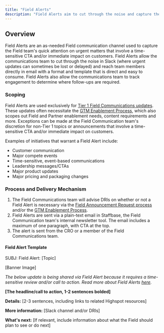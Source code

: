 ```yaml
---
title: "Field Alerts"
description: "Field Alerts aim to cut through the noise and capture the Field team's quick attention on urgent matters that involve a time-sensitive CTA and/or immediate impact on customers."
---
```


## Overview

Field Alerts are an as-needed Field communication channel used to capture the Field team's quick attention on urgent matters that involve a time-sensitive CTA and/or immediate impact on customers. Field Alerts allow the communications team to cut through the noise in Slack (where urgent updates can sometimes be lost or delayed) and reach team members directly in email with a format and template that is direct and easy to consume. Field Alerts also allow the communications team to track engagement to determine where follow-ups are required.

### Scoping

Field Alerts are used exclusively for [Tier 1 Field Communications updates](/handbook/sales/field-communications/#tier-1-update). These updates often necessitate the [GTM Enablement Process](/handbook/sales/field-operations/field-enablement/#gtm-enablement-process), which also scopes out Field and Partner enablement needs, content requirements and more. Exceptions can be made at the Field Communication team's discretion for non-Tier 1 topics or announcements that involve a time-sensitive CTA and/or immediate impact on customers.

Examples of initiatives that warrant a Field Alert include:

- Customer communication
- Major compete events
- Time-sensitive, event-based communications
- Leadership messages/CTAs
- Major product updates
- Major pricing and packaging changes

### Process and Delivery Mechanism

1. The Field Communications team will advise DRIs on whether or not a Field Alert is necessary via the [Field Announcement Request process](/handbook/sales/field-communications/#requesting-field-announcements) and/or the [GTM Enablement Process](/handbook/sales/field-operations/field-enablement/#gtm-enablement-process).
1. Field Alerts are sent via a plain-text email in Staffbase, the Field Communication team's internal newsletter tool. The email includes a maximum of one paragraph, with CTA at the top.
1. The alert is sent from the CRO or a member of the Field Communications team.

#### Field Alert Template

SUBJ: Field Alert: [Topic]

[Banner Image]

*The below update is being shared via Field Alert because it requires a time-sensitive review and/or call to action. Read more about Field Alerts [here](/handbook/sales/field-communications/field-alerts/).*

**[The headline/call to action, 1-2 sentences bolded]**

**Details:** [2-3 sentences, including links to related Highspot resources]

**More information:** [Slack channel and/or DRIs]

**What's next:** [If relevant, include information about what the Field should plan to see or do next]
